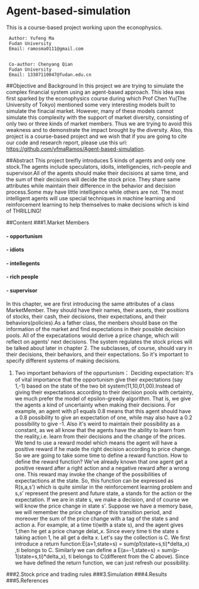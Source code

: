 # Agent-based-simulation
This is a course-based project working upon the econophysics.

     Author: Yufeng Ma                   
     Fudan University
     Email: ramosma0111@gmail.com
  
  
     Co-author: Chenyang Qian            
     Fudan University
     Email: 13307110047@fudan.edu.cn


##Objective and Background
In this project we are trying to simulate the complex financial system using an agent-based approach. This idea was first sparked by the econophysics course during which Prof Chen Yu(The University of Tokyo) mentioned some very interesting models built to simulate the finacial market. However, many of these models cannot simulate this complexity with the support of market diversity, consisting of only two or three kinds of market members. Thus we are trying to avoid this weakness and to demonstrate the impact brought by the diversity. Also, this project is a course-based project and we wish that if you are going to cite our code and research report, please use this url: https://github.com/yfmaRamos/Agent-based-simulation.

##Abstract
This project breifly introduces 5 kinds of agents and only one stock.The agents include speculators, idoits, intelligencies, rich-people and supervisor.All of the agents should make their decisions at same time, and the sum of their decisions will decide the stock price. They share same attributes while maintain their difference in the behavior and decision process.Some may have little intelligence while others are not. The most intelligent agents will use special techniques in machine learning and reinforcement learning to help themselves to make decisions which is kind of THRILLING!

##Content
###1.Market Members
####    - opportunism
####    - idiots
####    - intellegents
####    - rich people
####    - supervisor
In this chapter, we are first introducing the same attributes of a class MarketMember. They should have their names, their assets, their positions of stocks, their cash, their decisions, their expectations, and their behaviors(policies).As a father class, the menbers should base on the information of the market and find expectations in their possible decision pools. All of the expecatations would derive a price change, which will reflect on agents' next decisions. The system regulates the stock prices will be talked about later in chapter 2. The subclasses, of course, should vary in their decisions, their behaviors, and their expectations. So it's important to specify different systems of making decisions.
1. Two important behaviors of the oppurtunism：
Deciding expectation: It's of vital importance that the opportunism give their expectations (say 1,-1) based on the state of the two bit system(11,10,01,00).Instead of giving their expectations according to their decision pools with certainty, we much prefer the model of epsilon-greedy algorithm. That is, we give the agents a kind of uncertainty when making their decisions. For example, an agent with p1 equals 0.8 means that this agent should have a 0.8 possibility to give an expectation of one, while may also have a 0.2 possibility to give -1. Also it's weird to maintain their possibility as a constant, as we all know that the agents have the ability to learn from the reality,i.e. learn from their decisions and the change of the prices. We tend to use a reward model which means the agent will have a positive reward if he made the right decision according to price change. So we are going to take some time to define a reward function.
How to define the reward function?
We've already known that one agent get a positive reward after a right action and a negative reward after a wrong one. This reward may invoke the change of the possibilities of expectactions at the state. So, this function can be expressed as R(s,a,s') which is quite similar in the reinforcement learning problem and s,s' represent the present and future state, a stands for the action or the expectation. If we are in state s, we make a decision, and of course we will know the price change in state s'. Suppose we have a memory base, we will remember the price change of this transition period, and moreover the sum of the price change with a tag of the state s and action a. For example, at a time ti(with a state s), and the agent gives 1,then he get a price change delat_x. Since every time ti the state s taking action 1, he all get a delta x. Let's say the collection is C. We first introduce a return function:E(a=1,state=s) = sum(p1(state=s,ti)*delta_x)  ,ti belongs to C. Similarly we can define a E(a=-1,state=s) = sum(p-1(state=s,ti)*delta_x), ti belongs to C(different from the C above).
Since we have defined the return function, we can just refresh our possibility.

###2.Stock price and trading rules
###3.Simulation 
###4.Results 
###5.References



